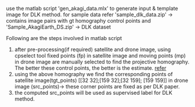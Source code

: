 use the matlab script 'gen_akagi_data.mlx' to generate input & template image for DLK method. for sample data refer 'sample_dlk_data.zip' -> contains image pairs with gt homography control points and 'Sample_AkagiEarth_DS.zip' -> DLK dataset

Following are the steps involved in matlab script
1. after pre-processing(if required) satellite and drone image, using cpselect tool fixed points (fp) in satellite image and moving points (mp) in drone image are manually selected to find the projective homography. The better these control points, the better is the estimate. [refer](https://de.mathworks.com/help/images/registering-an-aerial-photo-to-an-orthophoto.html)
2. using the above homography we find the corresponding points of satellite image(tgt_points) [[32 32];[159 32];[32 159]; [159 159]] in drone image (src_points)-> these corner points are fixed as per DLK paper.
3. the computed src_points will be used as supervised label for DLK method.

